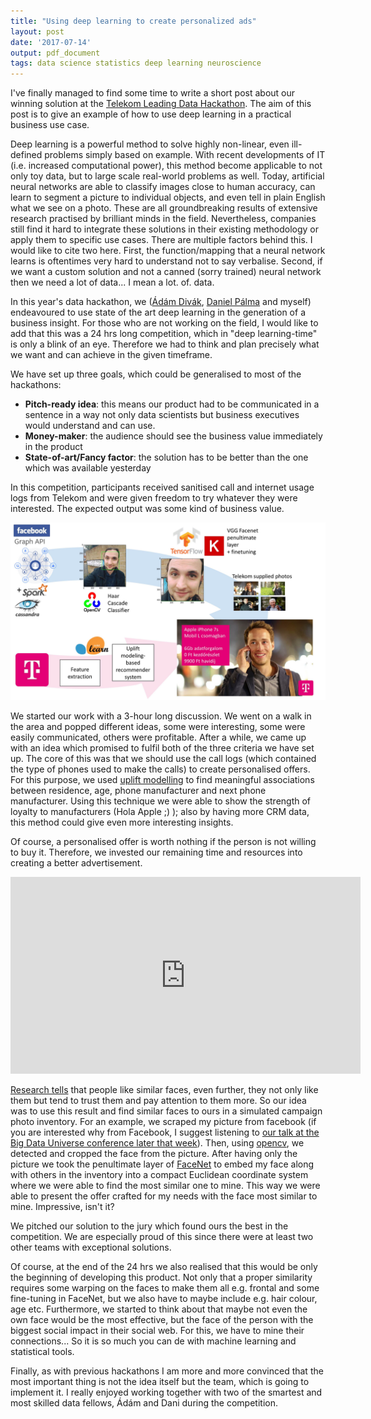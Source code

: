 ```yaml
---
title: "Using deep learning to create personalized ads"
layout: post
date: '2017-07-14'
output: pdf_document
tags: data science statistics deep learning neuroscience
---
```


I've finally managed to find some time to write a short post about our winning solution at the [Telekom Leading Data Hackathon](http://bigdata.kibu.hu/). The aim of this post is to give an example of how to use deep learning in a practical business use case. 

Deep learning is a powerful method to solve highly non-linear, even ill-defined problems simply based on example. With recent developments of IT (i.e. increased computational power), this method become applicable to not only toy data, but to large scale real-world problems as well. Today, artificial neural networks are able to classify images close to human accuracy, can learn to segment a picture to individual objects, and even tell in plain English what we see on a photo. These are all groundbreaking results of extensive research practised by brilliant minds in the field. Nevertheless, companies still find it hard to integrate these solutions in their existing methodology or apply them to specific use cases. There are multiple factors behind this. I would like to cite two here. First, the function/mapping that a neural network learns is oftentimes very hard to understand not to say verbalise. Second, if we want a custom solution and not a canned (sorry trained) neural network then we need a lot of data... I mean a lot. of. data. 

In this year's data hackathon, we ([Ádám Divák](https://www.linkedin.com/in/adamdivak/), [Daniel Pálma](https://www.linkedin.com/in/danthelion/) and myself) endeavoured to use state of the art deep learning in the generation of a business insight. For those who are not working on the field, I would like to add that this was a 24 hrs long competition, which in "deep learning-time" is only a blink of an eye. Therefore we had to think and plan precisely what we want and can achieve in the given timeframe. 

We have set up three goals, which could be generalised to most of the hackathons:

- __Pitch-ready idea__: this means our product had to be communicated in a sentence in a way not only data scientists but business executives would understand and can use. 
- __Money-maker__: the audience should see the business value immediately in the product
- __State-of-art/Fancy factor__: the solution has to be better than the one which was available yesterday

In this competition, participants received sanitised call and internet usage logs from Telekom and were given freedom to try whatever they were interested. The expected output was some kind of business value. 


<img class="  wp-image-74 alignright" src="/public/img/hackathon_teletubbies.jpg" alt="Our tech stack" width = "auto" height="auto" />

We started our work with a 3-hour long discussion. We went on a walk in the area and popped different ideas, some were interesting, some were easily communicated, others were profitable. After a while, we came up with an idea which promised to fulfil both of the three criteria we have set up. The core of this was that we should use the call logs (which contained the type of phones used to make the calls) to create personalised offers. For this purpose, we used [uplift modelling](http://searchbusinessanalytics.techtarget.com/video/How-uplift-modeling-helped-Obamas-campaign-and-can-aid-marketers) to find meaningful associations between residence, age, phone manufacturer and next phone manufacturer. Using this technique we were able to show the strength of loyalty to manufacturers (Hola Apple ;) ); also by having more CRM data, this method could give even more interesting insights. 

Of course, a personalised offer is worth nothing if the person is not willing to buy it. Therefore, we invested our remaining time and resources into creating a better advertisement. 

<iframe width="560" height="315" src="https://www.youtube.com/embed/_OJEKvGt1Yk?list=PLk_4vbRxbOzmUiqHASmCwDoJhNx0eKJRK" frameborder="0" allowfullscreen></iframe>

[Research tells](https://academic.oup.com/poq/article/72/5/935/1833250/Facial-Similarity-between-Voters-and-Candidates) that people like similar faces, even further, they not only like them but tend to trust them and pay attention to them more. So our idea was to use this result and find similar faces to ours in a simulated campaign photo inventory. For an example, we scraped my picture from facebook (if you are interested why from Facebook, I suggest listening to [our talk at the Big Data Universe conference later that week](https://www.youtube.com/watch?v=_OJEKvGt1Yk&list=PLk_4vbRxbOzmUiqHASmCwDoJhNx0eKJRK&t=76s&index=2)). Then, using [opencv](http://opencv.org/), we detected and cropped the face from the picture. After having only the picture we took the penultimate layer of [FaceNet](https://github.com/davidsandberg/facenet) to embed my face along with others in the inventory into a compact Euclidean coordinate system where we were able to find the most similar one to mine. This way we were able to present the offer crafted for my needs with the face most similar to mine. Impressive, isn't it?

We pitched our solution to the jury which found ours the best in the competition. We are especially proud of this since there were at least two other teams with exceptional solutions. 

Of course, at the end of the 24 hrs we also realised that this would be only the beginning of developing this product. Not only that a proper similarity requires some warping on the faces to make them all e.g. frontal and some fine-tuning in FaceNet, but we also have to maybe include e.g. hair colour, age etc. Furthermore, we started to think about that maybe not even the own face would be the most effective, but the face of the person with the biggest social impact in their social web. For this, we have to mine their connections... So it is so much you can de with machine learning and statistical tools. 

Finally, as with previous hackathons I am more and more convinced that the most important thing is not the idea itself but the team, which is going to implement it. I really enjoyed working together with two of the smartest and most skilled data fellows, Ádám and Dani during the competition. 